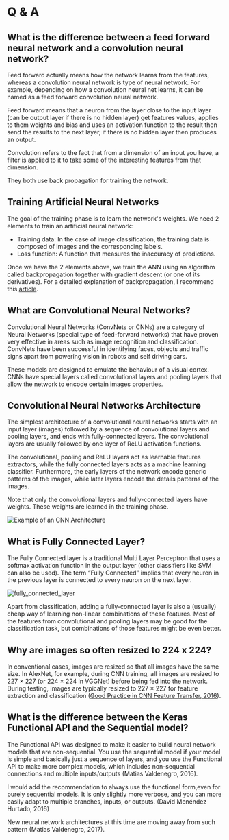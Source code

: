 # Q & A

## What is the difference between a feed forward neural network and a convolution neural network?

Feed forward actually means how the network learns from the features, whereas a convolution neural network is type of neural network. For example, depending on how a convolution neural net learns, it can be named as a feed forward convolution neural network.

Feed forward means that a neuron from the layer close to the input layer (can be output layer if there is no hidden layer) get features values, applies to them weights and bias and uses an activation function to the result then send the results to the next layer, if there is no hidden layer then produces an output.

Convolution refers to the fact that from a dimension of an input you have, a filter is applied to it to take some of the interesting features from that dimension.

They both use back propagation for training the network.

## Training Artificial Neural Networks

The goal of the training phase is to learn the network's weights. We need 2 elements to train an artificial neural network:

- Training data: In the case of image classification, the training data is composed of images and the corresponding labels.
- Loss function: A function that measures the inaccuracy of predictions.

Once we have the 2 elements above, we train the ANN using an algorithm called backpropagation together with gradient descent (or one of its derivatives). For a detailed explanation of backpropagation, I recommend this [article](https://mattmazur.com/2015/03/17/a-step-by-step-backpropagation-example/).

## What are Convolutional Neural Networks?

Convolutional Neural Networks (ConvNets or CNNs) are a category of Neural Networks (special type of feed-forward networks) that have proven very effective in areas such as image recognition and classification. ConvNets have been successful in identifying faces, objects and traffic signs apart from powering vision in robots and self driving cars.

These models are designed to emulate the behaviour of a visual cortex. CNNs have special layers called convolutional layers and pooling layers that allow the network to encode certain images properties.


## Convolutional Neural Networks Architecture

The simplest architecture of a convolutional neural networks starts with an input layer (images) followed by a sequence of convolutional layers and pooling layers, and ends with fully-connected layers. The convolutional layers are usually followed by one layer of ReLU activation functions.

The convolutional, pooling and ReLU layers act as learnable features extractors, while the fully connected layers acts as a machine learning classifier. Furthermore, the early layers of the network encode generic patterns of the images, while later layers encode the details patterns of the images.

Note that only the convolutional layers and fully-connected layers have weights. These weights are learned in the training phase.

![Example of an CNN Architecture](http://adilmoujahid.com/images/cnn-architecture.png)


## What is Fully Connected Layer?

The Fully Connected layer is a traditional Multi Layer Perceptron that uses a softmax activation function in the output layer (other classifiers like SVM can also be used). The term “Fully Connected” implies that every neuron in the previous layer is connected to every neuron on the next layer.

![fully_connected_layer](https://user-images.githubusercontent.com/7062631/30430832-c6216010-995c-11e7-8a5d-d49dc825650c.png)

Apart from classification, adding a fully-connected layer is also a (usually) cheap way of learning non-linear combinations of these features. Most of the features from convolutional and pooling layers may be good for the classification task, but combinations of those features might be even better.

## Why are images so often resized to 224 x 224?

In conventional cases, images are resized so that all images have the same size. In AlexNet, for example, during CNN training, all images are resized to 227 × 227  (or 224 × 224 in VGGNet) before being fed into the network. During testing, images are typically resized to 227 × 227 for feature extraction and classification ([Good Practice in CNN Feature Transfer, 2016](https://arxiv.org/pdf/1604.00133.pdf)).

## What is the difference between the Keras Functional API and the Sequential model?

The Functional API was designed to make it easier to build neural network models that are non-sequential. You use the sequential model if your model is simple and basically just a sequence of layers, and you use the Functional API to make more complex models, which includes non-sequential connections and multiple inputs/outputs (Matias Valdenegro, 2016).

I would add the recommendation to always use the functional form,even for purely sequential models. It is only slightly more verbose, and you can more easily adapt to multiple branches, inputs, or outputs. (David Menéndez Hurtado, 2016)

New neural network architectures at this time are moving away from such pattern (Matias Valdenegro, 2017).
